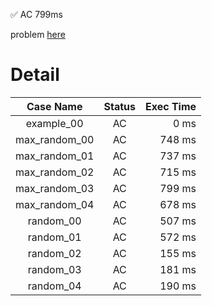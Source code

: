 ✅  AC  799ms

problem [here](https://judge.yosupo.jp/problem/scc)

# Detail

| Case Name | Status | Exec Time |
|:---------:|:------:|---------:|
| example_00 | AC | 0 ms |
| max_random_00 | AC | 748 ms |
| max_random_01 | AC | 737 ms |
| max_random_02 | AC | 715 ms |
| max_random_03 | AC | 799 ms |
| max_random_04 | AC | 678 ms |
| random_00 | AC | 507 ms |
| random_01 | AC | 572 ms |
| random_02 | AC | 155 ms |
| random_03 | AC | 181 ms |
| random_04 | AC | 190 ms |


